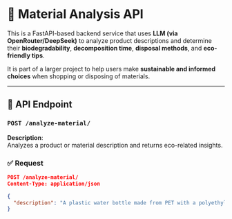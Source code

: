 # 🌱 Material Analysis API

This is a FastAPI-based backend service that uses **LLM (via OpenRouter/DeepSeek)** to analyze product descriptions and determine their **biodegradability**, **decomposition time**, **disposal methods**, and **eco-friendly tips**.

It is part of a larger project to help users make **sustainable and informed choices** when shopping or disposing of materials.

---

## 🚀 API Endpoint

### `POST /analyze-material/`

**Description**:  
Analyzes a product or material description and returns eco-related insights.

### ✅ Request

```json
POST /analyze-material/
Content-Type: application/json

{
  "description": "A plastic water bottle made from PET with a polyethylene cap."
}
